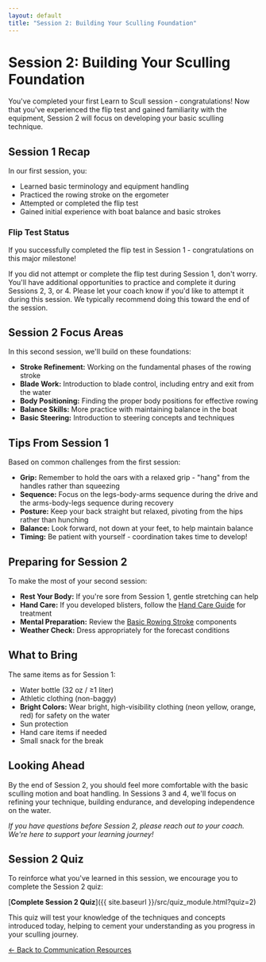 ```yaml
---
layout: default
title: "Session 2: Building Your Sculling Foundation"
---
```


# Session 2: Building Your Sculling Foundation

You've completed your first Learn to Scull session - congratulations! Now that you've experienced the flip test and gained familiarity with the equipment, Session 2 will focus on developing your basic sculling technique.

## Session 1 Recap

In our first session, you:
* Learned basic terminology and equipment handling
* Practiced the rowing stroke on the ergometer
* Attempted or completed the flip test
* Gained initial experience with boat balance and basic strokes

### Flip Test Status

If you successfully completed the flip test in Session 1 - congratulations on this major milestone! 

If you did not attempt or complete the flip test during Session 1, don't worry. You'll have additional opportunities to practice and complete it during Sessions 2, 3, or 4. Please let your coach know if you'd like to attempt it during this session. We typically recommend doing this toward the end of the session.

## Session 2 Focus Areas

In this second session, we'll build on these foundations:

* **Stroke Refinement:** Working on the fundamental phases of the rowing stroke
* **Blade Work:** Introduction to blade control, including entry and exit from the water
* **Body Positioning:** Finding the proper body positions for effective rowing
* **Balance Skills:** More practice with maintaining balance in the boat
* **Basic Steering:** Introduction to steering concepts and techniques

## Tips From Session 1

Based on common challenges from the first session:

* **Grip:** Remember to hold the oars with a relaxed grip - "hang" from the handles rather than squeezing
* **Sequence:** Focus on the legs-body-arms sequence during the drive and the arms-body-legs sequence during recovery
* **Posture:** Keep your back straight but relaxed, pivoting from the hips rather than hunching
* **Balance:** Look forward, not down at your feet, to help maintain balance
* **Timing:** Be patient with yourself - coordination takes time to develop!

## Preparing for Session 2

To make the most of your second session:

* **Rest Your Body:** If you're sore from Session 1, gentle stretching can help
* **Hand Care:** If you developed blisters, follow the [Hand Care Guide](https://ilarsf.github.io/aarc_lts/src/Rowers_Hand_Blister_Treatment.html) for treatment
* **Mental Preparation:** Review the [Basic Rowing Stroke](https://ilarsf.github.io/aarc_lts/course_materials/learner/technical/Technical_Frameworks.html) components
* **Weather Check:** Dress appropriately for the forecast conditions

## What to Bring

The same items as for Session 1:
* Water bottle (32 oz / ≥1 liter)
* Athletic clothing (non-baggy)
* **Bright Colors:** Wear bright, high-visibility clothing (neon yellow, orange, red) for safety on the water
* Sun protection
* Hand care items if needed
* Small snack for the break

## Looking Ahead

By the end of Session 2, you should feel more comfortable with the basic sculling motion and boat handling. In Sessions 3 and 4, we'll focus on refining your technique, building endurance, and developing independence on the water.

*If you have questions before Session 2, please reach out to your coach. We're here to support your learning journey!*

## Session 2 Quiz

To reinforce what you've learned in this session, we encourage you to complete the Session 2 quiz:

[**Complete Session 2 Quiz**]({{ site.baseurl }}/src/quiz_module.html?quiz=2)

This quiz will test your knowledge of the techniques and concepts introduced today, helping to cement your understanding as you progress in your sculling journey.

[← Back to Communication Resources](index.md)
